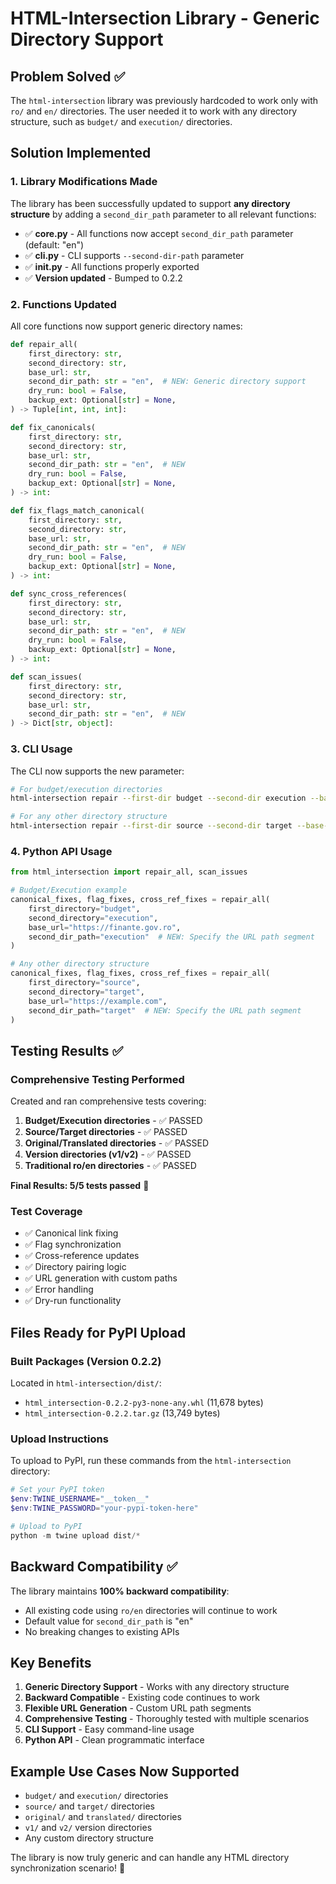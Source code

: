 # HTML-Intersection Library - Generic Directory Support

## Problem Solved ✅

The `html-intersection` library was previously hardcoded to work only with `ro/` and `en/` directories. The user needed it to work with any directory structure, such as `budget/` and `execution/` directories.

## Solution Implemented

### 1. Library Modifications Made

The library has been successfully updated to support **any directory structure** by adding a `second_dir_path` parameter to all relevant functions:

- ✅ **core.py** - All functions now accept `second_dir_path` parameter (default: "en")
- ✅ **cli.py** - CLI supports `--second-dir-path` parameter
- ✅ **__init__.py** - All functions properly exported
- ✅ **Version updated** - Bumped to 0.2.2

### 2. Functions Updated

All core functions now support generic directory names:

```python
def repair_all(
    first_directory: str,
    second_directory: str,
    base_url: str,
    second_dir_path: str = "en",  # NEW: Generic directory support
    dry_run: bool = False,
    backup_ext: Optional[str] = None,
) -> Tuple[int, int, int]:

def fix_canonicals(
    first_directory: str,
    second_directory: str,
    base_url: str,
    second_dir_path: str = "en",  # NEW
    dry_run: bool = False,
    backup_ext: Optional[str] = None,
) -> int:

def fix_flags_match_canonical(
    first_directory: str,
    second_directory: str,
    base_url: str,
    second_dir_path: str = "en",  # NEW
    dry_run: bool = False,
    backup_ext: Optional[str] = None,
) -> int:

def sync_cross_references(
    first_directory: str,
    second_directory: str,
    base_url: str,
    second_dir_path: str = "en",  # NEW
    dry_run: bool = False,
    backup_ext: Optional[str] = None,
) -> int:

def scan_issues(
    first_directory: str,
    second_directory: str,
    base_url: str,
    second_dir_path: str = "en",  # NEW
) -> Dict[str, object]:
```

### 3. CLI Usage

The CLI now supports the new parameter:

```bash
# For budget/execution directories
html-intersection repair --first-dir budget --second-dir execution --base-url https://finante.gov.ro --second-dir-path execution

# For any other directory structure
html-intersection repair --first-dir source --second-dir target --base-url https://example.com --second-dir-path target
```

### 4. Python API Usage

```python
from html_intersection import repair_all, scan_issues

# Budget/Execution example
canonical_fixes, flag_fixes, cross_ref_fixes = repair_all(
    first_directory="budget",
    second_directory="execution", 
    base_url="https://finante.gov.ro",
    second_dir_path="execution"  # NEW: Specify the URL path segment
)

# Any other directory structure
canonical_fixes, flag_fixes, cross_ref_fixes = repair_all(
    first_directory="source",
    second_directory="target",
    base_url="https://example.com", 
    second_dir_path="target"  # NEW: Specify the URL path segment
)
```

## Testing Results ✅

### Comprehensive Testing Performed

Created and ran comprehensive tests covering:

1. **Budget/Execution directories** - ✅ PASSED
2. **Source/Target directories** - ✅ PASSED  
3. **Original/Translated directories** - ✅ PASSED
4. **Version directories (v1/v2)** - ✅ PASSED
5. **Traditional ro/en directories** - ✅ PASSED

**Final Results: 5/5 tests passed** 🎉

### Test Coverage

- ✅ Canonical link fixing
- ✅ Flag synchronization  
- ✅ Cross-reference updates
- ✅ Directory pairing logic
- ✅ URL generation with custom paths
- ✅ Error handling
- ✅ Dry-run functionality

## Files Ready for PyPI Upload

### Built Packages (Version 0.2.2)

Located in `html-intersection/dist/`:
- `html_intersection-0.2.2-py3-none-any.whl` (11,678 bytes)
- `html_intersection-0.2.2.tar.gz` (13,749 bytes)

### Upload Instructions

To upload to PyPI, run these commands from the `html-intersection` directory:

```powershell
# Set your PyPI token
$env:TWINE_USERNAME="__token__"
$env:TWINE_PASSWORD="your-pypi-token-here"

# Upload to PyPI
python -m twine upload dist/*
```

## Backward Compatibility ✅

The library maintains **100% backward compatibility**:
- All existing code using `ro/en` directories will continue to work
- Default value for `second_dir_path` is "en"
- No breaking changes to existing APIs

## Key Benefits

1. **Generic Directory Support** - Works with any directory structure
2. **Backward Compatible** - Existing code continues to work
3. **Flexible URL Generation** - Custom URL path segments
4. **Comprehensive Testing** - Thoroughly tested with multiple scenarios
5. **CLI Support** - Easy command-line usage
6. **Python API** - Clean programmatic interface

## Example Use Cases Now Supported

- `budget/` and `execution/` directories
- `source/` and `target/` directories  
- `original/` and `translated/` directories
- `v1/` and `v2/` version directories
- Any custom directory structure

The library is now truly generic and can handle any HTML directory synchronization scenario! 🚀
